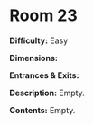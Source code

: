 # Room 23

**Difficulty:** Easy

**Dimensions:** 

**Entrances & Exits:**

**Description:**
Empty.

**Contents:**
Empty.